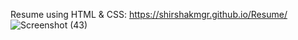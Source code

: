 
Resume using HTML &amp; CSS:
https://shirshakmgr.github.io/Resume/
![Screenshot (43)](https://user-images.githubusercontent.com/51474896/147472654-f3002201-b954-429a-a1fb-7b7e644655a3.png)
